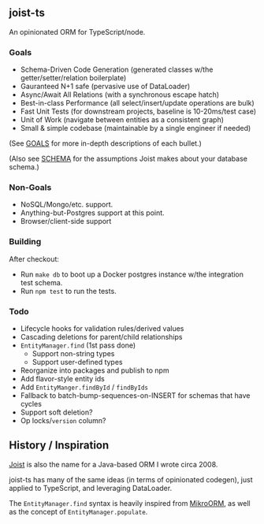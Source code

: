 ## joist-ts

An opinionated ORM for TypeScript/node.

### Goals

- Schema-Driven Code Generation (generated classes w/the getter/setter/relation boilerplate)
- Gauranteed N+1 safe (pervasive use of DataLoader)
- Async/Await All Relations (with a synchronous escape hatch)
- Best-in-class Performance (all select/insert/update operations are bulk)
- Fast Unit Tests (for downstream projects, baseline is 10-20ms/test case)
- Unit of Work (navigate between entities as a consistent graph)
- Small & simple codebase (maintainable by a single engineer if needed)

(See [GOALS](./GOALS.markdown) for more in-depth descriptions of each bullet.)

(Also see [SCHEMA](./SCHEMA.markdown) for the assumptions Joist makes about your database schema.)

### Non-Goals

- NoSQL/Mongo/etc. support.
- Anything-but-Postgres support at this point.
- Browser/client-side support

### Building

After checkout:

- Run `make db` to boot up a Docker postgres instance w/the integration test schema.
- Run `npm test` to run the tests.

### Todo

- Lifecycle hooks for validation rules/derived values
- Cascading deletions for parent/child relationships
- `EntityManager.find` (1st pass done)
  - Support non-string types
  - Support user-defined types
- Reorganize into packages and publish to npm
- Add flavor-style entity ids
- Add `EntityManger.findById` / `findByIds`
- Fallback to batch-bump-sequences-on-INSERT for schemas that have cycles
- Support soft deletion?
- Op locks/`version` column?

## History / Inspiration

[Joist](https://github.com/stephenh/joist) is also the name for a Java-based ORM I wrote circa 2008.

joist-ts has many of the same ideas (in terms of opinionated codegen), just applied to TypeScript, and leveraging DataLoader.

The `EntityManager.find` syntax is heavily inspired from [MikroORM](https://mikro-orm.io/), as well as the concept of `EntityManager.populate`.

